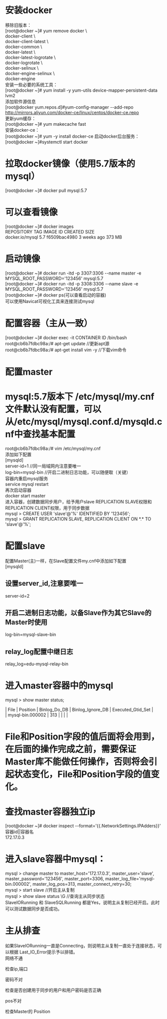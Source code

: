 # 安装docker
移除旧版本：    
[root@docker ~]# yum remove docker \  
           docker-client \  
           docker-client-latest \  
           docker-common \  
           docker-latest \  
           docker-latest-logrotate \  
           docker-logrotate \  
           docker-selinux \  
           docker-engine-selinux \  
           docker-engine  
安装一些必要的系统工具：  
[root@docker ~]# yum install -y yum-utils device-mapper-persistent-data lvm2  
添加软件源信息  
[root@docker yum.repos.d]#yum-config-manager --add-repo http://mirrors.aliyun.com/docker-ce/linux/centos/docker-ce.repo  
更新yum缓存：  
[root@docker ~]# yum makecache fast  
安装docker-ce：    
[root@docker ~]# yum -y install docker-ce
启动docker后台服务：  
[root@docker ~]#systemctl start docker
# 拉取docker镜像（使用5.7版本的mysql）  
[root@docker ~]# docker pull mysql:5.7  
# 可以查看镜像
[root@docker ~]# docker images  
REPOSITORY          TAG                 IMAGE ID            CREATED             SIZE  
docker.io/mysql     5.7                 f6509bac4980        3 weeks ago         373 MB  
# 启动镜像  
[root@docker ~]# docker run -itd -p 3307:3306 --name master -e MYSQL_ROOT_PASSWORD='123456' mysql:5.7  
[root@docker ~]# docker run -itd -p 3308:3306 --name slave -e MYSQL_ROOT_PASSWORD='123456' mysql:5.7  
[root@docker ~]# docker ps(可以查看启动的容器)  
可以使用Navicat可视化工具来连接测试mysql  
# 配置容器（主从一致）  
[root@docker ~]# docker exec -it CONTAINER ID /bin/bash  
root@cb6b7fdbc98a:/# apt-get update   //更新apt源  
root@cb6b7fdbc98a:/# apt-get install vim -y   //下载vim命令  
# 配置master
# mysql:5.7版本下 /etc/mysql/my.cnf文件默认没有配置，可以从/etc/mysql/mysql.conf.d/mysqld.cnf中查找基本配置  
root@cb6b7fdbc98a:/# vim /etc/mysql/my.cnf  
添加如下配置  
[mysqld]  
server-id=1    //同一局域网内注意要唯一   
log-bin=mysql-bin //开启二进制日志功能，可以随便取（关键）  
容器内重启mysql服务  
service mysql restart  
再次启动容器  
docker start master  
进入容器，创建数据同步用户，给予用户slave REPLICATION SLAVE权限和REPLICATION CLIENT权限，用于同步数据  
mysql > CREATE USER 'slave'@'%' IDENTIFIED BY '123456';  
mysql > GRANT REPLICATION SLAVE, REPLICATION CLIENT ON \*.\* TO 'slave'@'%';  
# 配置slave  
配置Master(主)一样，在Slave配置文件my.cnf中添加如下配置  
[mysqld]  
## 设置server_id,注意要唯一  
server-id=2  
## 开启二进制日志功能，以备Slave作为其它Slave的Master时使用  
log-bin=mysql-slave-bin     
## relay_log配置中继日志    
relay_log=edu-mysql-relay-bin     
# 进入master容器中的mysql    
mysql > show master status;  
  
| File             | Position | Binlog_Do_DB | Binlog_Ignore_DB | Executed_Gtid_Set |    
| mysql-bin.000002 |      313 |              |                  |                   |    
 
# File和Position字段的值后面将会用到，在后面的操作完成之前，需要保证Master库不能做任何操作，否则将会引起状态变化，File和Position字段的值变化。  
# 查找master容器独立ip  
[root@docker ~]# docker inspect --format='{{.NetworkSettings.IPAdders}}'  容器id||容器名  
172.17.0.3  
# 进入slave容器中mysql：  
mysql > change master to master_host='172.17.0.3', master_user='slave', master_password='123456', master_port=3306, master_log_file='mysql-bin.000002', master_log_pos=313, master_connect_retry=30;  
mysql > start slave  //开启主从复制  
mysql > show slave status \G //查询主从同步状态  
SlaveIORunning 和 SlaveSQLRunning 都是Yes，说明主从复制已经开启。此时可以测试数据同步是否成功。  

# 主从排查  
如果SlaveIORunning一直是Connecting，则说明主从复制一直处于连接状态，可以根据 Last_IO_Error提示予以排错。  
网络不通  

检查ip,端口  

密码不对  

检查是否创建用于同步的用户和用户密码是否正确  

pos不对  

检查Master的 Position  



































